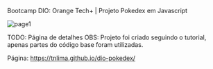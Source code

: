 <p>Bootcamp DIO: Orange Tech+ | Projeto Pokedex em Javascript</p>

![page1](https://github.com/TnLima/dio-pokedex/assets/93764492/0dc09f51-a231-4267-86b4-dc1b5ac11f66)

TODO: Página de detalhes
OBS: Projeto foi criado seguindo o tutorial, apenas partes do código base foram utilizadas.

Página:
https://tnlima.github.io/dio-pokedex/
